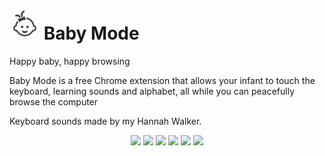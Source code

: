 #  <img src="./src/48.png"> Baby Mode

Happy baby, happy browsing

Baby Mode is a free Chrome extension that allows your infant to touch the keyboard, learning sounds and alphabet, all while you can peacefully browse the computer

Keyboard sounds made by my Hannah Walker.

<p align="center">
    <a href="https://chrome.google.com/webstore/detail/baby-mode/efkbgchndofhepjnknffgiegmjihkepc?hl=en"><img src="https://badgen.net/chrome-web-store/v/efkbgchndofhepjnknffgiegmjihkepc" /></a>
    <a href="https://chrome.google.com/webstore/detail/baby-mode/efkbgchndofhepjnknffgiegmjihkepc?hl=en"><img src="https://badgen.net/chrome-web-store/users/efkbgchndofhepjnknffgiegmjihkepc" /></a>
    <a href="https://chrome.google.com/webstore/detail/baby-mode/efkbgchndofhepjnknffgiegmjihkepc?hl=en"><img src="https://badgen.net/chrome-web-store/price/efkbgchndofhepjnknffgiegmjihkepc" /></a>
    <a href="https://chrome.google.com/webstore/detail/baby-mode/efkbgchndofhepjnknffgiegmjihkepc?hl=en"><img src="https://badgen.net/chrome-web-store/rating/efkbgchndofhepjnknffgiegmjihkepc" /></a>
    <a href="https://chrome.google.com/webstore/detail/baby-mode/efkbgchndofhepjnknffgiegmjihkepc?hl=en"><img src="https://badgen.net/chrome-web-store/stars/efkbgchndofhepjnknffgiegmjihkepc" /></a>
    <a href="https://chrome.google.com/webstore/detail/baby-mode/efkbgchndofhepjnknffgiegmjihkepc?hl=en"><img src="https://badgen.net/chrome-web-store/rating-count/efkbgchndofhepjnknffgiegmjihkepc" /></a>
</p>
